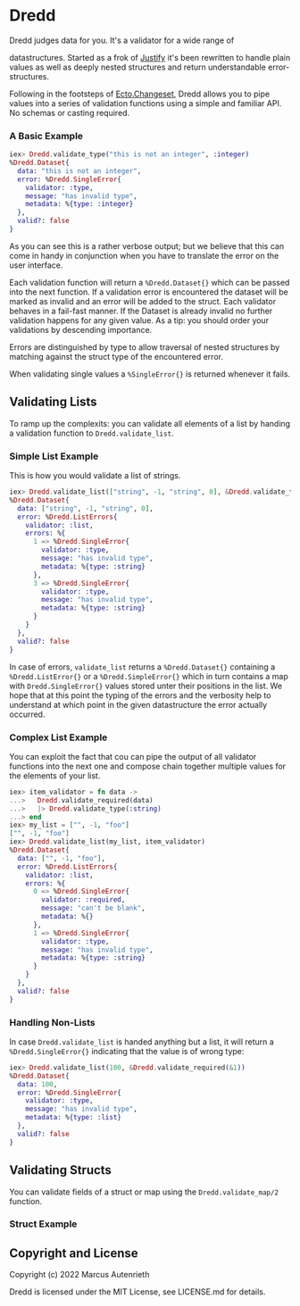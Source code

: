 # Dredd
Dredd judges data for you. It's a validator for a wide range of

datastructures. 
Started as a frok of [Justify][2] it's been rewritten to handle plain values
as well as deeply nested structures and return understandable
error-structures.

Following in the footsteps of [Ecto.Changeset][1], Dredd allows you to pipe
values into a series of validation functions using a simple and familiar API. No
schemas or casting required.

[1]: https://hexdocs.pm/ecto/Ecto.Changeset.html
[2]: https://github.com/malomohq/justify

### A Basic Example

```elixir
iex> Dredd.validate_type("this is not an integer", :integer)
%Dredd.Dataset{
  data: "this is not an integer",
  error: %Dredd.SingleError{
    validator: :type,
    message: "has invalid type",
    metadata: %{type: :integer}
  },
  valid?: false
}
```

As you can see this is a rather verbose output; but we believe that this can
come in handy in conjunction when you have to translate the error on the
user interface.

Each validation function will return a `%Dredd.Dataset{}` which can be
passed into the next function. If a validation error is encountered the dataset
will be marked as invalid and an error will be added to the struct. Each
validator behaves in a fail-fast manner. If the Dataset is already invalid
no further validation happens for any given value. As a tip: you should order your
validations by descending importance.

Errors are distinguished by type to allow traversal of nested structures by
matching against the struct type of the encountered error.

When validating single values a `%SingleError{}` is returned whenever it
fails.

## Validating Lists

To ramp up the complexits: you can validate all elements of a list by handing 
a validation function to `Dredd.validate_list`. 

### Simple List Example

This is how you would validate a list of strings. 

```elixir
iex> Dredd.validate_list(["string", -1, "string", 0], &Dredd.validate_type(&1, :string))
%Dredd.Dataset{
  data: ["string", -1, "string", 0],
  error: %Dredd.ListErrors{
    validator: :list,
    errors: %{
      1 => %Dredd.SingleError{
        validator: :type,
        message: "has invalid type",
        metadata: %{type: :string}
      },
      3 => %Dredd.SingleError{
        validator: :type,
        message: "has invalid type",
        metadata: %{type: :string}
      }
    }
  },
  valid?: false
}
```

In case of errors, `validate_list` returns a `%Dredd.Dataset{}` containing a
`%Dredd.ListError{}` or a `%Dredd.SimpleError{}` which in turn contains a 
map with `Dredd.SingleError{}` values stored unter their positions in the 
list. We hope that at this point the typing of the errors and the verbosity
help to understand at which point in the given datastructure the error 
actually occurred.

### Complex List Example

You can exploit the fact that cou can pipe the output of all validator
functions into the next one and compose chain together multiple values for
the elements of your list. 

```elixir
iex> item_validator = fn data ->
...>   Dredd.validate_required(data)
...>   |> Dredd.validate_type(:string)
...> end
iex> my_list = ["", -1, "foo"]
["", -1, "foo"]
iex> Dredd.validate_list(my_list, item_validator)
%Dredd.Dataset{
  data: ["", -1, "foo"],
  error: %Dredd.ListErrors{
    validator: :list,
    errors: %{
      0 => %Dredd.SingleError{
        validator: :required,
        message: "can't be blank",
        metadata: %{}
      },
      1 => %Dredd.SingleError{
        validator: :type,
        message: "has invalid type",
        metadata: %{type: :string}
      }
    }
  },
  valid?: false
}
```

### Handling Non-Lists

In case `Dredd.validate_list` is handed anything but a list, it will return
a `%Dredd.SingleError{}` indicating that the value is of wrong type:

```elixir
iex> Dredd.validate_list(100, &Dredd.validate_required(&1))
%Dredd.Dataset{
  data: 100,
  error: %Dredd.SingleError{
    validator: :type,
    message: "has invalid type",
    metadata: %{type: :list}
  },
  valid?: false
}
```

## Validating Structs

You can validate fields of a struct or map using the
`Dredd.validate_map/2` function.

### Struct Example



## Copyright and License

Copyright (c) 2022 Marcus Autenrieth

Dredd is licensed under the MIT License, see LICENSE.md for details.
